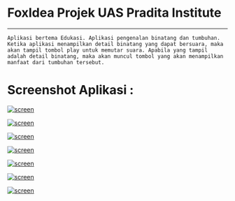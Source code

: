 # FoxIdea Projek UAS Pradita Institute

---

    Aplikasi bertema Edukasi. Aplikasi pengenalan binatang dan tumbuhan. Ketika aplikasi menampilkan detail binatang yang dapat bersuara, maka akan tampil tombol play untuk memutar suara. Apabila yang tampil adalah detail binatang, maka akan muncul tombol yang akan menampilkan manfaat dari tumbuhan tersebut.

# Screenshot Aplikasi :

[![screen](https://scontent.fcgk12-1.fna.fbcdn.net/v/t1.0-9/95331786_2913583765400229_2498713356068716544_o.jpg?_nc_cat=109&_nc_sid=0debeb&_nc_ohc=K2bYwI_ZpKsAX8VA1iw&_nc_ht=scontent.fcgk12-1.fna&oh=be987cc858db37349158bd4d8c1d2c54&oe=5ECBCB50)](https://github.com/kazuiains/FoxIdea_UTS_Pradita_Institute)

[![screen](https://scontent.fcgk12-1.fna.fbcdn.net/v/t1.0-9/95441110_2913584408733498_6961857054390616064_o.jpg?_nc_cat=111&_nc_sid=0debeb&_nc_ohc=-Evafd8a9CoAX9E8b1w&_nc_ht=scontent.fcgk12-1.fna&oh=8818599ce5d9d80a67fb8b7b9c3e42cd&oe=5ECC9114)](https://github.com/kazuiains/FoxIdea_UTS_Pradita_Institute)

[![screen](https://scontent.fcgk12-1.fna.fbcdn.net/v/t1.0-9/95013902_2913584438733495_4245164839510474752_o.jpg?_nc_cat=111&_nc_sid=0debeb&_nc_ohc=MUnsYlUtJ38AX8kp7Ya&_nc_ht=scontent.fcgk12-1.fna&oh=5605f2b4e9c40fe8d4f25d194d81c7f1&oe=5ECD7FFE)](https://github.com/kazuiains/FoxIdea_UTS_Pradita_Institute)

[![screen](https://scontent.fcgk12-1.fna.fbcdn.net/v/t1.0-9/95046313_2913584378733501_6560047552291405824_n.jpg?_nc_cat=100&_nc_sid=0debeb&_nc_ohc=ZR6t-xmTnsgAX84pxQm&_nc_ht=scontent.fcgk12-1.fna&oh=6827a700b5136b9983d1385c48bb3fc7&oe=5ECF97B5)](https://github.com/kazuiains/FoxIdea_UTS_Pradita_Institute)

[![screen](https://scontent.fcgk12-1.fna.fbcdn.net/v/t1.0-9/95267053_2913586242066648_6115562559354437632_o.jpg?_nc_cat=102&_nc_sid=0debeb&_nc_ohc=axmyQBMUr9gAX8WwUTA&_nc_ht=scontent.fcgk12-1.fna&oh=cfe9ad53a9559dba4d88d87e4ca84033&oe=5ECCA107)](https://github.com/kazuiains/FoxIdea_UTS_Pradita_Institute)

[![screen](https://scontent.fcgk12-1.fna.fbcdn.net/v/t1.0-9/94732416_2913586222066650_8544163494893715456_o.jpg?_nc_cat=108&_nc_sid=0debeb&_nc_ohc=O46pUo8YwEQAX-ep6dx&_nc_ht=scontent.fcgk12-1.fna&oh=c8f7ec328159037a4a7bd6a2dde43ec7&oe=5ECD7297)](https://github.com/kazuiains/FoxIdea_UTS_Pradita_Institute)

[![screen](https://scontent.fcgk12-1.fna.fbcdn.net/v/t1.0-9/94596023_2913586235399982_2052369737509240832_o.jpg?_nc_cat=102&_nc_sid=0debeb&_nc_ohc=WoBHi-O1NpAAX8E3UDj&_nc_ht=scontent.fcgk12-1.fna&oh=57b07e6abdd3fd39dda7f510a6ba0cde&oe=5ECEC500)](https://github.com/kazuiains/FoxIdea_UTS_Pradita_Institute)
